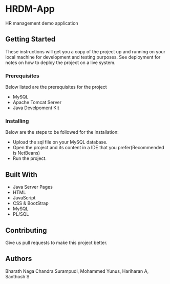 # HRDM-App
HR management demo application

## Getting Started

These instructions will get you a copy of the project up and running on your local machine for development and testing purposes. See deployment for notes on how to deploy the project on a live system.

### Prerequisites

Below listed are the prerequisites for the project

* MySQL
* Apache Tomcat Server
* Java Develpoment Kit

### Installing

Below are the steps to be followed for the installation:

* Upload the sql file on your MySQL database.
* Open the project and its content in a IDE that you prefer(Recommended is NetBeans)
* Run the project.


## Built With

* Java Server Pages 
* HTML
* JavaScript
* CSS & BootStrap
* MySQL
* PL/SQL

## Contributing

Give us pull requests to make this project better.

## Authors

Bharath Naga Chandra Surampudi,
Mohammed Yunus,
Hariharan A,
Santhosh S



